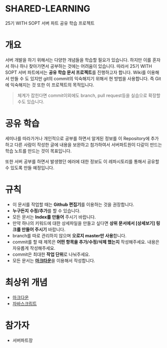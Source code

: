 # SHARED-LEARNING
25기 WITH SOPT 서버 파트 공유 학습 프로젝트

# 개요

서버 개발을 하기 위해서는 다양한 개념들을 학습할 필요가 있습니다. 
하지만 이를 혼자서 하나 하나 찾아가면서 공부하는 것에는 어려움이 있습니다.
따라서 25기 WITH SOPT 서버 파트에서는 **공유 학습 문서 프로젝트**를 진행하고자 합니다.
Wiki를 이용해서 만들 수 도 있지만 git의 commit의 익숙해지기 위해서 현 방법을 사용합니다.
즉 Git에 익숙해지는 것 또한 이 프로젝트의 목적입니다.
> 체계가 잡힌다면 commit이외에도 branch, pull request등을 실습으로 확장할 수도 있습니다. 


# 공유 학습

세미나를 따라가거나 개인적으로 공부를 하면서 알게된 정보를 이 Repository에 추가하고 
다른 사람이 작성한 글에 내용을 보완하고 첨가하여서 서버파트원이 다같이 만드는 학습 노트를 만드는 것이 목표입니다.

또한 서버 공부를 하면서 발생했던 에러에 대한 정보도 이 레파시토리를 통해서 공유할 수 있도록 만들 예정입니다.

# 규칙

- 이 문서를 작업할 때는 **Github 편집기**를 이용하는 것을 권장합니다.
- **누구든지 수정/추가**를 할 수 있습니다.
- 모든 문서는 **Index를 만들어** 주시기 바랍니다.
- 만약 하나의 키워드에 대한 상세파일을 만들고 싶다면 **상위 문서에서 [상세보기] 링크를 만들어 주시기** 바랍니다.
- branch를 따로 관리하지 않으며 **오로지 master만 사용**합니다. 
- commit를 할 때 제목은 **어떤 항목을 추가/수정/삭제 했는지** 작성해주세요. 내용은 자유롭게 작성해주세요.
- commit은 최대한 **작업 단위**로 나눠주세요.
- 모든 문서는 [**마크타운**](https://github.com/WITH-SOPT-SERVER/SHARED-LEARNING/blob/master/MarkDown.md)을 이용해서 작성합니다.

# 최상위 개념

- [마크다운](https://github.com/WITH-SOPT-SERVER/SHARED-LEARNING/blob/master/MarkDown.md)
- [자바스크립트](https://github.com/WITH-SOPT-SERVER/SHARED-LEARNING/blob/master/Javascript.md)

# 참가자

- 서버파트장
